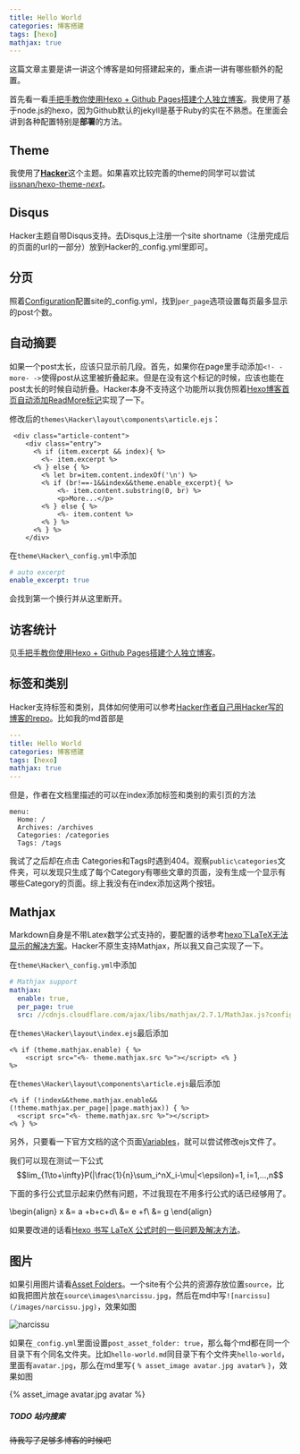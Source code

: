 ```yaml
---
title: Hello World
categories: 博客搭建
tags: [hexo]
mathjax: true
---
```


这篇文章主要是讲一讲这个博客是如何搭建起来的，重点讲一讲有哪些额外的配置。

首先看一看[手把手教你使用Hexo + Github Pages搭建个人独立博客](https://linghucong.js.org/2016/04/15/2016-04-15-hexo-github-pages-blog/)。我使用了基于node.js的hexo，因为Github默认的jekyll是基于Ruby的实在不熟悉。在里面会讲到各种配置特别是**部署**的方法。

## Theme

我使用了[**Hacker**](https://github.com/CodeDaraW/Hacker)这个主题。如果喜欢比较完善的theme的同学可以尝试[iissnan/hexo-theme-*next*](https://github.com/iissnan/hexo-theme-next)。

## Disqus

Hacker主题自带Disqus支持。去Disqus上注册一个site shortname（注册完成后的页面的url的一部分）放到Hacker的_config.yml里即可。

## 分页

照着[Configuration](https://hexo.io/docs/configuration.html)配置site的_config.yml，找到`per_page`选项设置每页最多显示的post个数。

## 自动摘要

如果一个post太长，应该只显示前几段。首先，如果你在page里手动添加`<!- -more- ->`使得post从这里被折叠起来。但是在没有这个标记的时候，应该也能在post太长的时候自动折叠。Hacker本身不支持这个功能所以我仿照着[Hexo博客首页自动添加ReadMore标记](https://itguangzhi.github.io/2018/03/10/Hexo%20%E5%8D%9A%E5%AE%A2%E9%A6%96%E9%A1%B5%E8%87%AA%E5%8A%A8%E6%B7%BB%E5%8A%A0Read%20More%E6%A0%87%E8%AE%B0/)实现了一下。

修改后的`themes\Hacker\layout\components\article.ejs`：

```ejs
 <div class="article-content">
    <div class="entry">
      <% if (item.excerpt && index){ %>
        <%- item.excerpt %>
      <% } else { %>
        <% let br=item.content.indexOf('\n') %>
        <% if (br!==-1&&index&&theme.enable_excerpt){ %>
            <%- item.content.substring(0, br) %>
            <p>More...</p>
        <% } else { %>
            <%- item.content %>
        <% } %>
      <% } %>
    </div>
```

在`theme\Hacker\_config.yml`中添加

```yml
# auto excerpt
enable_excerpt: true
```

会找到第一个换行并从这里断开。

## 访客统计

见[手把手教你使用Hexo + Github Pages搭建个人独立博客](https://linghucong.js.org/2016/04/15/2016-04-15-hexo-github-pages-blog/)。

## 标签和类别

Hacker支持标签和类别，具体如何使用可以参考[Hacker作者自己用Hacker写的博客的repo](https://raw.githubusercontent.com/CodeDaraW/Blog/master/source/_posts/a-problem-about-gulp-del.md)。比如我的md首部是

```yaml
---
title: Hello World
categories: 博客搭建
tags: [hexo]
mathjax: true
---
```

但是，作者在文档里描述的可以在index添加标签和类别的索引页的方法

```
menu:
  Home: /
  Archives: /archives
  Categories: /categories
  Tags: /tags
```

我试了之后却在点击 Categories和Tags时遇到404。观察`public\categories`文件夹，可以发现只生成了每个Category有哪些文章的页面，没有生成一个显示有哪些Category的页面。综上我没有在index添加这两个按钮。

## Mathjax

Markdown自身是不带Latex数学公式支持的，要配置的话参考[hexo下LaTeX无法显示的解决方案](https://www.jianshu.com/p/d95a4795f3a8)。Hacker不原生支持Mathjax，所以我又自己实现了一下。

在`theme\Hacker\_config.yml`中添加

```yaml
# Mathjax support
mathjax:
  enable: true,
  per_page: true
  src: //cdnjs.cloudflare.com/ajax/libs/mathjax/2.7.1/MathJax.js?config=TeX-AMS-MML_HTMLorMML
```

在`themes\Hacker\layout\index.ejs`最后添加

```ejs
<% if (theme.mathjax.enable) { %>
    <script src="<%- theme.mathjax.src %>"></script> <% }
%>
```

在`themes\Hacker\layout\components\article.ejs`最后添加

```ejs
<% if (!index&&theme.mathjax.enable&&(!theme.mathjax.per_page||page.mathjax)) { %>
  <script src="<%- theme.mathjax.src %>"></script>
<% } %>
```

另外，只要看一下官方文档的这个页面[Variables](https://hexo.io/docs/variables.html)，就可以尝试修改ejs文件了。

我们可以现在测试一下公式$$lim_{1\to+\infty}P(|\frac{1}{n}\sum_i^nX_i-\mu|<\epsilon)=1, i=1,...,n$$ 

下面的多行公式显示起来仍然有问题，不过我现在不用多行公式的话已经够用了。

\begin{align} 
x &= a +b+c+d\\
 &= e +f\\
 &= g
\end{align}

如果要改进的话看[Hexo 书写 LaTeX 公式时的一些问题及解决方法](https://jdhao.github.io/2017/10/06/hexo-markdown-latex-equation/)。

## 图片

如果引用图片请看[Asset Folders](https://hexo.io/docs/asset-folders)。一个site有个公共的资源存放位置`source`，比如我把图片放在`source\images\narcissu.jpg`，然后在md中写`![narcissu](/images/narcissu.jpg)`，效果如图

![narcissu](/images/narcissu.jpg)

如果在`_config.yml`里面设置`post_asset_folder: true`，那么每个md都在同一个目录下有个同名文件夹。比如`hello-world.md`同目录下有个文件夹`hello-world`，里面有`avatar.jpg`，那么在md里写`{` `% asset_image avatar.jpg avatar%` `}`，效果如图

{% asset_image avatar.jpg avatar %}

##### TODO 站内搜索

<del>待我写了足够多博客的时候吧</del>